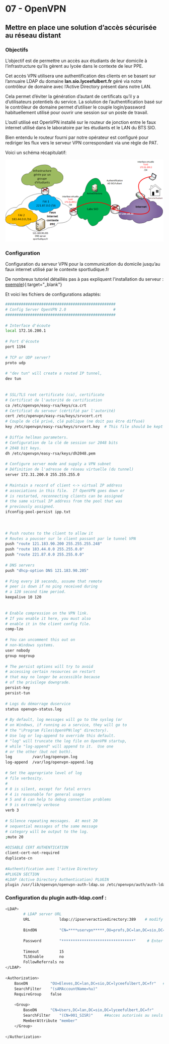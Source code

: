 # 07 - OpenVPN

## Mettre en place une solution d’accès sécurisée au réseau distant

### Objectifs

L’objectif est de permettre un accès aux étudiants de leur domicile à l’infrastructure qu’ils gèrent au lycée dans le contexte de leur PPE.

Cet accès VPN utilisera une authentification des clients en se basant sur l’annuaire LDAP du domaine **lan.sio.lyceefulbert.fr** géré via notre contrôleur de domaine avec l’Active Directory présent dans notre LAN.

Cela permet d’éviter la génération d’autant de certificats qu’il y a d’utilisateurs potentiels du service. La solution de l’authentification basé sur le contrôleur de domaine permet d’utiliser le couple login/password habituellement utilisé pour ouvrir une session sur un poste de travail.

L’outil utilisé est OpenVPN installé sur le routeur de jonction entre le faux internet utilisé dans le laboratoire par les étudiants et le LAN du BTS SIO.

Bien entendu le routeur fourni par notre opérateur est configuré pour rediriger les flux vers le serveur VPN correspondant via une règle de PAT.

Voici un schéma récapitulatif:

![](../medias/cours/openvpn/vpn.png)

### Configuration

Configuration du serveur VPN pour la communication du domicile jusqu’au faux internet utilisé par le contexte sportludique.fr

De nombreux tutoriel détaillés pas à pas expliquent l'installation du serveur :
[exemple](https://kifarunix.com/step-by-step-guide-to-install-and-setup-openvpn-server-on-debian-12/?expand_article=1)){:target="_blank"}


Et voici les fichiers de configurations adaptés:

```bash
#################################################
# Config Server OpenVPN 2.0                     #
#################################################

# Interface d'écoute
local 172.16.200.1

# Port d'écoute
port 1194

# TCP or UDP server?
proto udp

# "dev tun" will create a routed IP tunnel,
dev tun


# SSL/TLS root certificate (ca), certificate
# Certificat de l'autorité de certification
ca /etc/openvpn/easy-rsa/keys/ca.crt
# Certificat du serveur (cértifié par l'autorité)
cert /etc/openvpn/easy-rsa/keys/srvcert.crt
# Couple de clé privé, clé publique (ne doit pas être diffusé)
key /etc/openvpn/easy-rsa/keys/srvcert.key  # This file should be kept secret

# Diffie hellman parameters.
# Configuration de la clé de session sur 2048 bits
# 2048 bit keys. 
dh /etc/openvpn/easy-rsa/keys/dh2048.pem

# Configure server mode and supply a VPN subnet
# Définition de l'adresse de réseau virtuelle (du tunnel)
server 172.31.200.0 255.255.255.0

# Maintain a record of client <-> virtual IP address
# associations in this file.  If OpenVPN goes down or
# is restarted, reconnecting clients can be assigned
# the same virtual IP address from the pool that was
# previously assigned.
ifconfig-pool-persist ipp.txt



# Push routes to the client to allow it
# Routes a pousser sur le client passant par le tunnel VPN
push "route 121.183.90.200 255.255.255.248"
push "route 183.44.0.0 255.255.0.0"
push "route 221.87.0.0 255.255.0.0"

# DNS servers
push "dhcp-option DNS 121.183.90.205"

# Ping every 10 seconds, assume that remote
# peer is down if no ping received during
# a 120 second time period.
keepalive 10 120


# Enable compression on the VPN link.
# If you enable it here, you must also
# enable it in the client config file.
comp-lzo

# You can uncomment this out on
# non-Windows systems.
user nobody
group nogroup

# The persist options will try to avoid
# accessing certain resources on restart
# that may no longer be accessible because
# of the privilege downgrade.
persist-key
persist-tun

# Logs du démarrage duservice
status openvpn-status.log

# By default, log messages will go to the syslog (or
# on Windows, if running as a service, they will go to
# the "\Program Files\OpenVPN\log" directory).
# Use log or log-append to override this default.
# "log" will truncate the log file on OpenVPN startup,
# while "log-append" will append to it.  Use one
# or the other (but not both).
log         /var/log/openvpn.log
log-append  /var/log/openvpn-append.log

# Set the appropriate level of log
# file verbosity.
#
# 0 is silent, except for fatal errors
# 4 is reasonable for general usage
# 5 and 6 can help to debug connection problems
# 9 is extremely verbose
verb 3

# Silence repeating messages.  At most 20
# sequential messages of the same message
# category will be output to the log.
;mute 20

#DISABLE CERT AUTHENTICATION
client-cert-not-required
duplicate-cn

#Authentification avec l'active Directory
#PLUGIN SECTION
#LDAP (Active Directory Authentication) PLUGIN
plugin /usr/lib/openvpn/openvpn-auth-ldap.so /etc/openvpn/auth/auth-ldap.conf
```

### Configuration du plugin auth-ldap.conf  :

```bash
<LDAP>
        # LDAP server URL
        URL             ldap://ipserveractivedirectory:389    # modify this lin! Replace X's with your Domain Controller's local IP address

        BindDN          "CN=****uservpn*****,OU=profs,DC=lan,DC=sio,DC=lyceefulbert,DC=fr"    #modify this line to!

        Password        "********************************"     # Enter the password of the user account that OpenVPN will use to talk to your domain controller

        Timeout         15
        TLSEnable       no
        FollowReferrals no
</LDAP>

<Authorization>
    BaseDN          "OU=Eleves,DC=lan,DC=sio,DC=lyceefulbert,DC=fr"   # MODIFY THIS LINE!
    SearchFilter    "(sAMAccountName=%u)"
    RequireGroup    false

	<Group>
		BaseDN		"CN=Users,DC=lan,DC=sio,DC=lyceefulbert,DC=fr"
		SearchFilter	"(CN=901_SISR)"     ##acces autorisés au seuls membre de ce groupe deuxieme année SISR)
		MemberAttribute	"member"
	</Group>

</Authorization>
```
